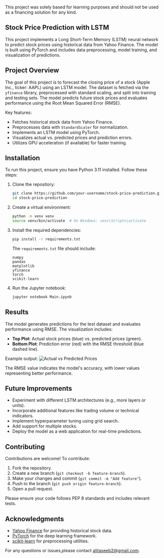 This project was solely based for learning purposes and should not be used as a financing solution for any kind.

## Stock Price Prediction with LSTM

This project implements a Long Short-Term Memory (LSTM) neural network to predict stock prices using historical data from Yahoo Finance. The model is built using PyTorch and includes data preprocessing, model training, and visualization of predictions.

## Project Overview

The goal of this project is to forecast the closing price of a stock (Apple Inc., ticker: AAPL) using an LSTM model. The dataset is fetched via the `yfinance` library, preprocessed with standard scaling, and split into training and testing sets. The model predicts future stock prices and evaluates performance using the Root Mean Squared Error (RMSE).

Key features:
- Fetches historical stock data from Yahoo Finance.
- Preprocesses data with `StandardScaler` for normalization.
- Implements an LSTM model using PyTorch.
- Visualizes actual vs. predicted prices and prediction errors.
- Utilizes GPU acceleration (if available) for faster training.

## Installation

To run this project, ensure you have Python 3.11 installed. Follow these steps:

1. Clone the repository:
   ```bash
   git clone https://github.com/your-username/stock-price-prediction.git
   cd stock-price-prediction
   ```

2. Create a virtual environment:
   ```bash
   python -m venv venv
   source venv/bin/activate  # On Windows: venv\Scripts\activate
   ```

3. Install the required dependencies:
   ```bash
   pip install -r requirements.txt
   ```

   The `requirements.txt` file should include:
   ```
   numpy
   pandas
   matplotlib
   yfinance
   torch
   scikit-learn
   ```

4. Run the Jupyter notebook:
   ```bash
   jupyter notebook Main.ipynb
   ```

## Results

The model generates predictions for the test dataset and evaluates performance using RMSE. The visualization includes:
- **Top Plot**: Actual stock prices (blue) vs. predicted prices (green).
- **Bottom Plot**: Prediction error (red) with the RMSE threshold (blue dashed line).

Example output:
![Actual vs Predicted Prices](https://i.imgur.com/EGFpE79.png)

The RMSE value indicates the model's accuracy, with lower values representing better performance.

## Future Improvements

- Experiment with different LSTM architectures (e.g., more layers or units).
- Incorporate additional features like trading volume or technical indicators.
- Implement hyperparameter tuning using grid search.
- Add support for multiple stocks.
- Deploy the model as a web application for real-time predictions.

## Contributing

Contributions are welcome! To contribute:
1. Fork the repository.
2. Create a new branch (`git checkout -b feature-branch`).
3. Make your changes and commit (`git commit -m "Add feature"`).
4. Push to the branch (`git push origin feature-branch`).
5. Open a pull request.

Please ensure your code follows PEP 8 standards and includes relevant tests.

## Acknowledgments

- [Yahoo Finance](https://finance.yahoo.com/) for providing historical stock data.
- [PyTorch](https://pytorch.org/) for the deep learning framework.
- [scikit-learn](https://scikit-learn.org/) for preprocessing utilities.

For any questions or issues,please contact [alitaseeb2@gmail.com](mailto:alitaseeb2@gmail.com).

